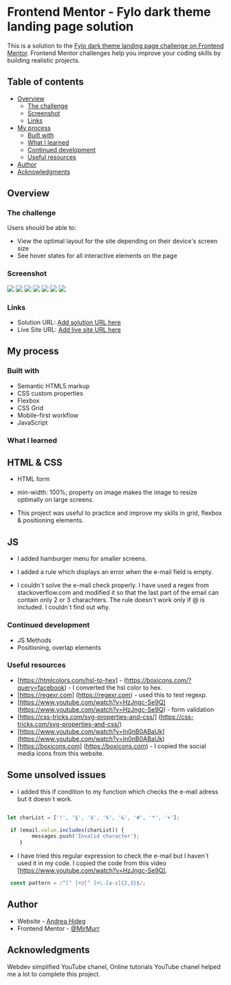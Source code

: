 # Frontend Mentor - Fylo dark theme landing page solution

This is a solution to the [Fylo dark theme landing page challenge on Frontend Mentor](https://www.frontendmentor.io/challenges/fylo-dark-theme-landing-page-5ca5f2d21e82137ec91a50fd). Frontend Mentor challenges help you improve your coding skills by building realistic projects. 


## Table of contents

- [Overview](#overview)
  - [The challenge](#the-challenge)
  - [Screenshot](#screenshot)
  - [Links](#links)
- [My process](#my-process)
  - [Built with](#built-with)
  - [What I learned](#what-i-learned)
  - [Continued development](#continued-development)
  - [Useful resources](#useful-resources)
- [Author](#author)
- [Acknowledgments](#acknowledgments)


## Overview

### The challenge

Users should be able to:

- View the optimal layout for the site depending on their device's screen size
- See hover states for all interactive elements on the page

### Screenshot

![](./375px.png)
![](./375px_hamburger.png)
![](./375px_form_error.png)
![](./1440px.png)
![](./1440px_btn_active.png)
![](./1440px_navbar_active.png)
![](./1440px_error_msg_email.png)

### Links

- Solution URL: [Add solution URL here](https://your-solution-url.com)
- Live Site URL: [Add live site URL here](https://your-live-site-url.com)

## My process

### Built with

- Semantic HTML5 markup
- CSS custom properties
- Flexbox
- CSS Grid
- Mobile-first workflow
- JavaScript


### What I learned

  ## HTML & CSS 
  - HTML form

  - min-width: 100%; property on image makes the image to resize optimally on large screens.

  - This project was useful to practice and improve my skills in grid, flexbox & positioning elements.

  ## JS 
  - I added hamburger menu for smaller screens.

  - I added a rule which displays an error when the e-mail field is empty.

  - I couldn´t solve the e-mail check properly. I have used a regex from stackoverflow.com and modified it so that the last part of the email can contain only 2 or 3 charachters. The rule doesn´t work only if @ is included. I couldn´t find out why.


### Continued development

- JS Methods
- Positioning, overlap elements


### Useful resources

- [https://htmlcolors.com/hsl-to-hex] - (https://boxicons.com/?query=facebook) - I converted the hsl color to hex. 
- [https://regexr.com] (https://regexr.com) - used this to test regexp.
- [https://www.youtube.com/watch?v=HzJngc-Se9Q] (https://www.youtube.com/watch?v=HzJngc-Se9Q) - form validation
- [https://css-tricks.com/svg-properties-and-css/] (https://css-tricks.com/svg-properties-and-css/) 
- [https://www.youtube.com/watch?v=In0nB0ABaUk] (https://www.youtube.com/watch?v=In0nB0ABaUk)
- [https://boxicons.com] (https://boxicons.com) - I copied the social media icons from this website.


## Some unsolved issues

- I added this if condition to my function which checks the e-mail adress but it doesn´t work.

```js

let charList = ['!', '§', '$', '%', '&', '#', '*', '+'];

 if (email.value.includes(charList)) {
        messages.push('Invalid character');
    }

```

- I have tried this regular expression to check the e-mail but I haven´t used it in my code. I copied the code from this video [https://www.youtube.com/watch?v=HzJngc-Se9Q]. 

```js
 const pattern = /^[^ ]+@[^ ]+\.[a-z]{2,3}$/;
```


## Author

- Website - [Andrea Hideg](https://www.your-site.com)
- Frontend Mentor - [@MirMurr](https://www.frontendmentor.io/profile/MirMurr)



## Acknowledgments

Webdev simplified YouTube chanel, Online tutorials YouTube chanel helped me a lot to complete this project.


